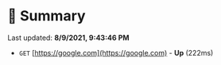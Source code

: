 # 📖 Summary
Last updated: **8/9/2021, 9:43:46 PM**

- `GET` [https://google.com](https://google.com) - **Up** (222ms)
